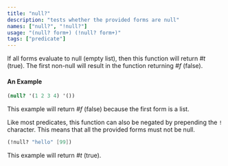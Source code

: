 ```yaml
---
title: "null?"
description: "tests whether the provided forms are null"
names: ["null?", "!null?"]
usage: "(null? form+) (!null? form+)"
tags: ["predicate"]
---
```


If all forms evaluate to null (empty list), then this function will return _#t_ (true). The first non-null will result in the function returning _#f_ (false).

#### An Example

```scheme
(null? '(1 2 3 4) '())
```

This example will return _#f_ (false) because the first form is a list.

Like most predicates, this function can also be negated by prepending the `!` character. This means that all the provided forms must not be null.

```scheme
(!null? "hello" [99])
```

This example will return _#t_ (true).
